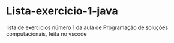 # Lista-exercicio-1-java
lista de exercicios número 1 da aula de Programação de soluções computacionais, feita no vscode
